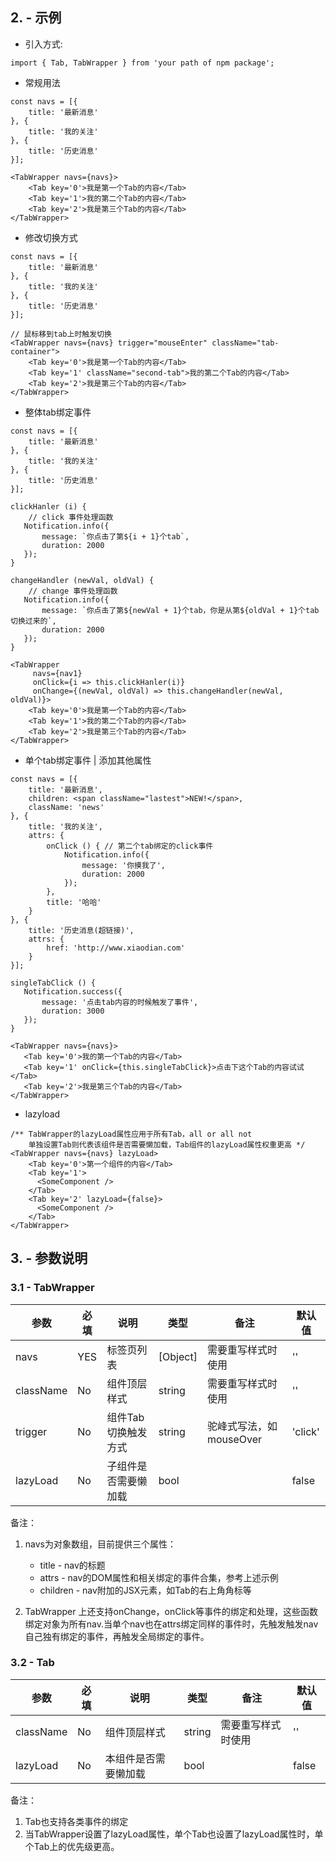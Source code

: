 ## 2. - 示例
* 引入方式:

```
import { Tab, TabWrapper } from 'your path of npm package';
```

* 常规用法

```
const navs = [{
    title: '最新消息'
}, {
    title: '我的关注'
}, {
    title: '历史消息'
}];

<TabWrapper navs={navs}>
    <Tab key='0'>我是第一个Tab的内容</Tab>
    <Tab key='1'>我的第二个Tab的内容</Tab>
    <Tab key='2'>我是第三个Tab的内容</Tab>
</TabWrapper>
```

* 修改切换方式

```
const navs = [{
    title: '最新消息'
}, {
    title: '我的关注'
}, {
    title: '历史消息'
}];

// 鼠标移到tab上时触发切换
<TabWrapper navs={navs} trigger="mouseEnter" className="tab-container">
    <Tab key='0'>我是第一个Tab的内容</Tab>
    <Tab key='1' className="second-tab">我的第二个Tab的内容</Tab>
    <Tab key='2'>我是第三个Tab的内容</Tab>
</TabWrapper>
```

* 整体tab绑定事件

```
const navs = [{
    title: '最新消息'
}, {
    title: '我的关注'
}, {
    title: '历史消息'
}];

clickHanler (i) {
	// click 事件处理函数
   Notification.info({
       message: `你点击了第${i + 1}个tab`,
       duration: 2000
   });
}

changeHandler (newVal, oldVal) {
	// change 事件处理函数
   Notification.info({
       message: `你点击了第${newVal + 1}个tab，你是从第${oldVal + 1}个tab切换过来的`,
       duration: 2000
   });
}

<TabWrapper 
	 navs={nav1} 
	 onClick={i => this.clickHanler(i)} 
	 onChange={(newVal, oldVal) => this.changeHandler(newVal, oldVal)}>
    <Tab key='0'>我是第一个Tab的内容</Tab>
    <Tab key='1'>我的第二个Tab的内容</Tab>
    <Tab key='2'>我是第三个Tab的内容</Tab>
</TabWrapper>
```

* 单个tab绑定事件 | 添加其他属性

```
const navs = [{
    title: '最新消息',
    children: <span className="lastest">NEW!</span>,
    className: 'news'
}, {
    title: '我的关注',
    attrs: {
        onClick () { // 第二个tab绑定的click事件
            Notification.info({
                message: '你摸我了',
                duration: 2000
            });
        },
        title: '哈哈'
    }
}, {
    title: '历史消息(超链接)',
    attrs: {
        href: 'http://www.xiaodian.com'
    }
}];

singleTabClick () {
   Notification.success({
       message: '点击tab内容的时候触发了事件',
       duration: 3000
   });
}

<TabWrapper navs={navs}>
   <Tab key='0'>我的第一个Tab的内容</Tab>
   <Tab key='1' onClick={this.singleTabClick}>点击下这个Tab的内容试试</Tab>
   <Tab key='2'>我是第三个Tab的内容</Tab>
</TabWrapper>
```

* lazyload 

```
/** TabWrapper的lazyLoad属性应用于所有Tab，all or all not
	单独设置Tab则代表该组件是否需要懒加载，Tab组件的lazyLoad属性权重更高 */
<TabWrapper navs={navs} lazyLoad>
    <Tab key='0'>第一个组件的内容</Tab>
    <Tab key='1'>
   	  <SomeComponent />
    </Tab>
    <Tab key='2' lazyLoad={false}>
   	  <SomeComponent />
    </Tab>
</TabWrapper>
```

## 3. - 参数说明
### 3.1 - TabWrapper
| 参数        |  必填        |说明           | 类型         |  备注       |   默认值      |  
| ------------ |------------ | ------------- | ------------ | ------------  |------------  |
| navs |  YES  | 标签页列表  | [Object] | 需要重写样式时使用 | '' |
| className |  No  | 组件顶层样式  | string | 需要重写样式时使用 | '' |
| trigger |  No  | 组件Tab切换触发方式  | string | 驼峰式写法，如mouseOver | 'click' |
| lazyLoad |  No  | 子组件是否需要懒加载  | bool |  | false |


备注：

1. navs为对象数组，目前提供三个属性：
	* title - nav的标题
	* attrs - nav的DOM属性和相关绑定的事件合集，参考上述示例
	* children - nav附加的JSX元素，如Tab的右上角角标等

2. TabWrapper 上还支持onChange，onClick等事件的绑定和处理，这些函数绑定对象为所有nav.当单个nav也在attrs绑定同样的事件时，先触发触发nav自己独有绑定的事件，再触发全局绑定的事件。
 
### 3.2 - Tab
| 参数        |  必填        |说明           | 类型         |  备注       |   默认值      |  
| ------------ |------------ | ------------- | ------------ | ------------  |------------  |
| className |  No  | 组件顶层样式  | string | 需要重写样式时使用 | '' |
| lazyLoad |  No  | 本组件是否需要懒加载  | bool |  | false |


备注：

1. Tab也支持各类事件的绑定
2. 当TabWrapper设置了lazyLoad属性，单个Tab也设置了lazyLoad属性时，单个Tab上的优先级更高。



